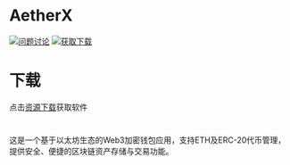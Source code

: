 # AetherX

[![问题讨论](https://img.shields.io/badge/问题讨论-blue?style=for-the-badge)](https://github.com/web3-info/AetherX/issues)
[![获取下载](https://img.shields.io/badge/获取下载-green?style=for-the-badge)](https://github.com/web3-info/AetherX/releases)

# 下载
点击[资源下载](https://github.com/web3-info/AetherX/releases)获取软件

# 

这是一个基于以太坊生态的Web3加密钱包应用，支持ETH及ERC-20代币管理，提供安全、便捷的区块链资产存储与交易功能。


